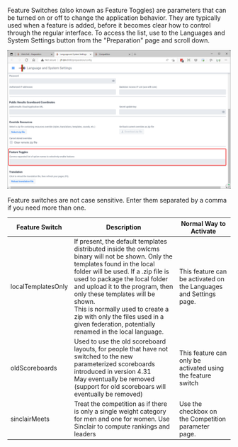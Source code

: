 Feature Switches (also known as Feature Toggles) are parameters that can be turned on or off to change the application behavior.  They are typically used when a feature is added, before it becomes clear how to control through the regular interface. To access the list, use to the Languages and System Settings button from the "Preparation" page and scroll down.

![040_FeatureToggles](img/SystemSettings/040_FeatureToggles.png)



Feature switches are not case sensitive.  Enter them separated by a comma if you need more than one.

| Feature Switch     | Description                                                  | Normal Way to Activate                                       |
| ------------------ | ------------------------------------------------------------ | ------------------------------------------------------------ |
| localTemplatesOnly | If present, the default templates distributed inside the owlcms binary will not be shown.  Only the templates found in the local folder will be used.  If a .zip file is used to package the local folder and upload it to the program, then only these templates will be shown.<br />This is normally used to create a zip with only the files used in a given federation, potentially renamed in the local language. | This feature can be activated on the Languages and Settings page. |
| oldScoreboards     | Used to use the old scoreboard layouts, for people that have not switched to the new parameterized scoreboards introduced in version 4.31<br />May eventually be removed (support for old scoreboars will eventually be removed) | This feature can only be activated using the feature switch  |
| sinclairMeets      | Treat the competition as if there is only a single weight category for men and one for women.  Use Sinclair to compute rankings and leaders | Use the checkbox on the Competition parameter page.          |